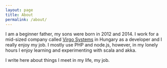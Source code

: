 ```yaml
---
layout: page
title: About
permalink: /about/
---
```


I am a beginner father, my sons were born in 2012 and 2014.
I work for a mid-sized company called [Virgo Systems](http://www.virgo.hu/) in Hungary as a developer and I really enjoy my job. I mostly use PHP and node.js, however, in my lonely hours I enjoy learning and experimenting with scala and akka.

I write here about things I meet in my life, my job.
